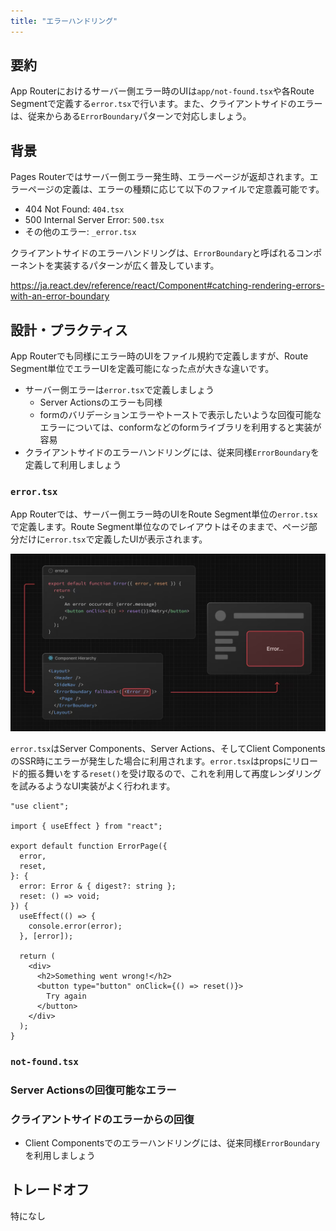 ```yaml
---
title: "エラーハンドリング"
---
```


## 要約

App Routerにおけるサーバー側エラー時のUIは`app/not-found.tsx`や各Route Segmentで定義する`error.tsx`で行います。また、クライアントサイドのエラーは、従来からある`ErrorBoundary`パターンで対応しましょう。

## 背景

Pages Routerではサーバー側エラー発生時、エラーページが返却されます。エラーページの定義は、エラーの種類に応じて以下のファイルで定意義可能です。

- 404 Not Found: `404.tsx`
- 500 Internal Server Error: `500.tsx`
- その他のエラー: `_error.tsx`

クライアントサイドのエラーハンドリングは、`ErrorBoundary`と呼ばれるコンポーネントを実装するパターンが広く普及しています。

https://ja.react.dev/reference/react/Component#catching-rendering-errors-with-an-error-boundary

## 設計・プラクティス

App Routerでも同様にエラー時のUIをファイル規約で定義しますが、Route Segment単位でエラーUIを定義可能になった点が大きな違いです。

- サーバー側エラーは`error.tsx`で定義しましょう
  - Server Actionsのエラーも同様
  - formのバリデーションエラーやトーストで表示したいような回復可能なエラーについては、conformなどのformライブラリを利用すると実装が容易
- クライアントサイドのエラーハンドリングには、従来同様`ErrorBoundary`を定義して利用しましょう

### `error.tsx`

App Routerでは、サーバー側エラー時のUIをRoute Segment単位の`error.tsx`で定義します。Route Segment単位なのでレイアウトはそのままで、ページ部分だけに`error.tsx`で定義したUIが表示されます。

![エラー時のUIイメージ](/images/nextjs-basic-principle/error-ui.png)

`error.tsx`はServer Components、Server Actions、そしてClient ComponentsのSSR時にエラーが発生した場合に利用されます。`error.tsx`はpropsにリロード的振る舞いをする`reset()`を受け取るので、これを利用して再度レンダリングを試みるようなUI実装がよく行われます。

```tsx
"use client";

import { useEffect } from "react";

export default function ErrorPage({
  error,
  reset,
}: {
  error: Error & { digest?: string };
  reset: () => void;
}) {
  useEffect(() => {
    console.error(error);
  }, [error]);

  return (
    <div>
      <h2>Something went wrong!</h2>
      <button type="button" onClick={() => reset()}>
        Try again
      </button>
    </div>
  );
}
```

### `not-found.tsx`

### Server Actionsの回復可能なエラー

### クライアントサイドのエラーからの回復

- Client Componentsでのエラーハンドリングには、従来同様`ErrorBoundary`を利用しましょう

## トレードオフ

特になし
